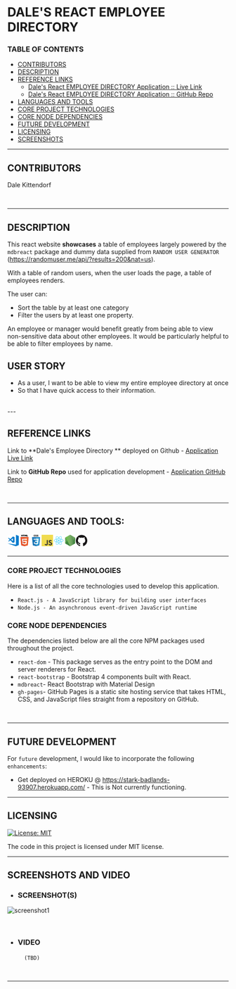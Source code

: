 # DALE'S REACT EMPLOYEE DIRECTORY

### TABLE OF CONTENTS

- [CONTRIBUTORS](#CONTRIBUTORS)
- [DESCRIPTION](#DESCRIPTION)
- [REFERENCE LINKS](#REFERENCE-LINKS)
  - [Dale's React EMPLOYEE DIRECTORY Application :: Live Link](https://drkittendorf.github.io/19-employee-directory/)
  - [Dale's React EMPLOYEE DIRECTORY Application :: GitHub Repo](https://github.com/drkittendorf/19-employee-directory/)
- [LANGUAGES AND TOOLS](#LANGUAGES-AND-TOOLS)
- [CORE PROJECT TECHNOLOGIES](#CORE-PROJECT-TECHNOLOGIES)
- [CORE NODE DEPENDENCIES](#CORE-NODE-DEPENDENCIES)
- [FUTURE DEVELOPMENT](#FUTURE-DEVELOPMENT)
- [LICENSING](#LICENSING)
- [SCREENSHOTS](#SCREENSHOTS-AND-VIDEO)

---
## CONTRIBUTORS
Dale Kittendorf

<br>

---

## DESCRIPTION

This react website **showcases** a table of employees largely powered by the `mdbreact` package and dummy data supplied from `RANDOM USER GENERATOR` (https://randomuser.me/api/?results=200&nat=us).

With a table of random users, when the user loads the page, a table of employees renders. 

The user can:
- Sort the table by at least one category
- Filter the users by at least one property.

An employee or manager would benefit greatly from being able to view non-sensitive data about other employees. It would be particularly helpful to be able to filter employees by name.

## USER STORY

- As a user, I want to be able to view my entire employee directory at once 
- So that I have quick access to their information.

<br>
---

## REFERENCE LINKS

Link to **Dale's Employee Directory ** deployed on Github - [Application Live Link](https://drkittendorf.github.io/19-employee-directory/)

Link to **GitHub Repo** used for application development - [Application GitHub Repo](https://github.com/drkittendorf/19-employee-directory/)

<br>

---

## LANGUAGES AND TOOLS:
<img align="left" alt="Visual Studio Code" width="26px" src="https://raw.githubusercontent.com/github/explore/80688e429a7d4ef2fca1e82350fe8e3517d3494d/topics/visual-studio-code/visual-studio-code.png" />
<img align="left" alt="HTML5" width="26px" src="https://raw.githubusercontent.com/github/explore/80688e429a7d4ef2fca1e82350fe8e3517d3494d/topics/html/html.png" />
<img align="left" alt="CSS3" width="26px" src="https://raw.githubusercontent.com/github/explore/80688e429a7d4ef2fca1e82350fe8e3517d3494d/topics/css/css.png" />
<img align="left" alt="JavaScript" width="26px" src="https://raw.githubusercontent.com/github/explore/80688e429a7d4ef2fca1e82350fe8e3517d3494d/topics/javascript/javascript.png" />
<img align="left" alt="React" width="26px" src="https://raw.githubusercontent.com/github/explore/80688e429a7d4ef2fca1e82350fe8e3517d3494d/topics/react/react.png" />
<img align="left" alt="Node.js" width="26px" src="https://raw.githubusercontent.com/github/explore/80688e429a7d4ef2fca1e82350fe8e3517d3494d/topics/nodejs/nodejs.png" />
<img align="left" alt="GitHub" width="26px" src="https://raw.githubusercontent.com/github/explore/78df643247d429f6cc873026c0622819ad797942/topics/github/github.png" />

<br>
<br>

---

### CORE PROJECT TECHNOLOGIES

Here is a list of all the core technologies used to develop this application.

- `React.js - A JavaScript library for building user interfaces`
- `Node.js - An asynchronous event-driven JavaScript runtime`

### CORE NODE DEPENDENCIES

The dependencies listed below are all the core NPM packages used throughout the project.

- `react-dom` - This package serves as the entry point to the DOM and server renderers for React.
- `react-bootstrap` - Bootstrap 4 components built with React.
- `mdbreact`- React Bootstrap with Material Design
- `gh-pages`- GitHub Pages is a static site hosting service that takes HTML, CSS, and JavaScript files straight from a repository on GitHub.

<br>

---

## FUTURE DEVELOPMENT

For `future` development, I would like to incorporate the following `enhancements`:

- Get deployed on HEROKU @  https://stark-badlands-93907.herokuapp.com/ - This is Not currently functioning.


---


## LICENSING
[![License: MIT](https://img.shields.io/badge/License-MIT-yellow.svg)](https://opensource.org/licenses/MIT)  

The code in this project is licensed under MIT license.

---

## SCREENSHOTS AND VIDEO

- ### SCREENSHOT(S)  
![screenshot1](public\employeedir.png)

<br>

- ### VIDEO
        (TBD)
<br>

---